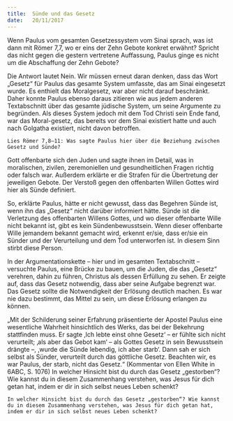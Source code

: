 ```yaml
---
title:  Sünde und das Gesetz
date:   20/11/2017
---
```


Wenn Paulus vom gesamten Gesetzessystem vom Sinai sprach, was ist dann mit Römer 7,7, wo er eins der Zehn Gebote konkret erwähnt? Spricht das nicht gegen die gestern vertretene Auffassung, Paulus ginge es nicht um die Abschaffung der Zehn Gebote?

Die Antwort lautet Nein. Wir müssen erneut daran denken, dass das Wort „Gesetz“ für Paulus das gesamte System umfasste, das am Sinai eingesetzt wurde. Es enthielt das Moralgesetz, war aber nicht darauf beschränkt. Daher konnte Paulus ebenso daraus zitieren wie aus jedem anderen Textabschnitt über das gesamte jüdische System, um seine Argumente zu begründen. Als dieses System jedoch mit dem Tod Christi sein Ende fand, war das Moral-gesetz, das bereits vor dem Sinai existiert hatte und auch nach Golgatha existiert, nicht davon betroffen.

`Lies Römer 7,8–11: Was sagte Paulus hier über die Beziehung zwischen Gesetz und Sünde?`

Gott offenbarte sich den Juden und sagte ihnen im Detail, was in moralischen, zivilen, zeremoniellen und gesundheitlichen Fragen richtig oder falsch war. Außerdem erklärte er die Strafen für die Übertretung der jeweiligen Gebote. Der Verstoß gegen den offenbarten Willen Gottes wird hier als Sünde definiert.

So, erklärte Paulus, hätte er nicht gewusst, dass das Begehren Sünde ist, wenn ihn das „Gesetz“ nicht darüber informiert hätte. Sünde ist die Verletzung des offenbarten Willens Gottes, und wo dieser offenbarte Wille nicht bekannt ist, gibt es kein Sündenbewusstsein. Wenn dieser offenbarte Wille jemandem bekannt gemacht wird, erkennt er/sie, dass er/sie ein Sünder und der Verurteilung und dem Tod unterworfen ist. In diesem Sinn stirbt diese Person.

In der Argumentationskette – hier und im gesamten Textabschnitt – versuchte Paulus, eine Brücke zu bauen, um die Juden, die das „Gesetz“ verehren, dahin zu führen, Christus als dessen Erfüllung zu sehen. Er zeigte auf, dass das Gesetz notwendig, dass aber seine Aufgabe begrenzt war. Das Gesetz sollte die Notwendigkeit der Erlösung deutlich machen. Es war nie dazu bestimmt, das Mittel zu sein, um diese Erlösung erlangen zu können.

„Mit der Schilderung seiner Erfahrung präsentierte der Apostel Paulus eine wesentliche Wahrheit hinsichtlich des Werks, das bei der Bekehrung stattfinden muss. Er sagte ‚Ich lebte einst ohne Gesetz‘ – er fühlte sich nicht verurteilt; ‚als aber das Gebot kam‘ – als Gottes Gesetz in sein Bewusstsein drängte –, ‚wurde die Sünde lebendig, ich aber starb‘. Dann sah er sich selbst als Sünder, verurteilt durch das göttliche Gesetz. Beachten wir, es war Paulus, der starb, nicht das Gesetz.“ (Kommentar von Ellen White in 6ABC, S. 1076) In welcher Hinsicht bist du durch das Gesetz „gestorben“? Wie kannst du in diesem Zusammenhang verstehen, was Jesus für dich getan hat, indem er dir in sich selbst neues Leben schenkt?

`In welcher Hinsicht bist du durch das Gesetz „gestorben“? Wie kannst du in diesem Zusammenhang verstehen, was Jesus für dich getan hat, indem er dir in sich selbst neues Leben schenkt?`